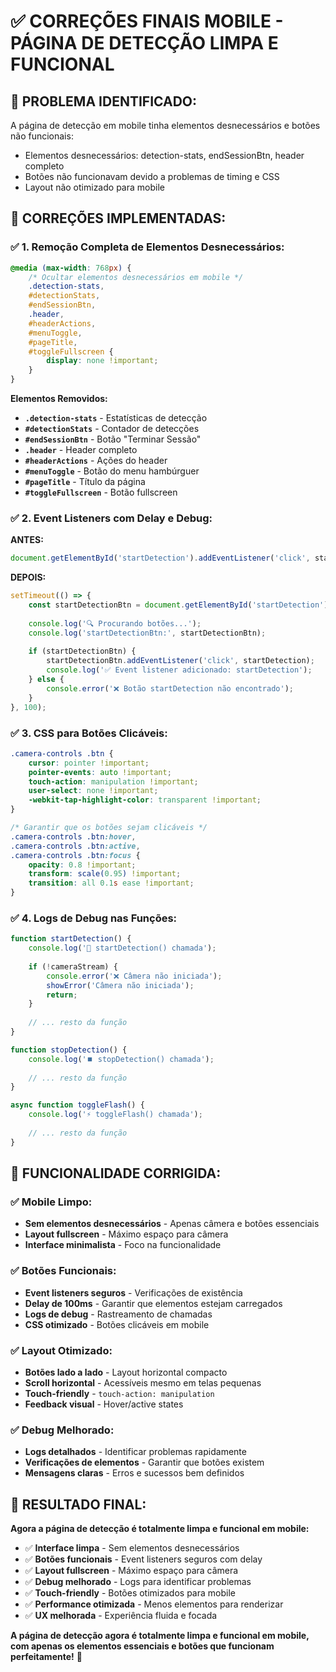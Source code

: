 # ✅ CORREÇÕES FINAIS MOBILE - PÁGINA DE DETECÇÃO LIMPA E FUNCIONAL

## 🎯 **PROBLEMA IDENTIFICADO:**

A página de detecção em mobile tinha elementos desnecessários e botões não funcionais:
- Elementos desnecessários: detection-stats, endSessionBtn, header completo
- Botões não funcionavam devido a problemas de timing e CSS
- Layout não otimizado para mobile

## 🔧 **CORREÇÕES IMPLEMENTADAS:**

### ✅ **1. Remoção Completa de Elementos Desnecessários:**

```css
@media (max-width: 768px) {
    /* Ocultar elementos desnecessários em mobile */
    .detection-stats,
    #detectionStats,
    #endSessionBtn,
    .header,
    #headerActions,
    #menuToggle,
    #pageTitle,
    #toggleFullscreen {
        display: none !important;
    }
}
```

**Elementos Removidos:**
- **`.detection-stats`** - Estatísticas de detecção
- **`#detectionStats`** - Contador de detecções
- **`#endSessionBtn`** - Botão "Terminar Sessão"
- **`.header`** - Header completo
- **`#headerActions`** - Ações do header
- **`#menuToggle`** - Botão do menu hambúrguer
- **`#pageTitle`** - Título da página
- **`#toggleFullscreen`** - Botão fullscreen

### ✅ **2. Event Listeners com Delay e Debug:**

**ANTES:**
```javascript
document.getElementById('startDetection').addEventListener('click', startDetection);
```

**DEPOIS:**
```javascript
setTimeout(() => {
    const startDetectionBtn = document.getElementById('startDetection');
    
    console.log('🔍 Procurando botões...');
    console.log('startDetectionBtn:', startDetectionBtn);
    
    if (startDetectionBtn) {
        startDetectionBtn.addEventListener('click', startDetection);
        console.log('✅ Event listener adicionado: startDetection');
    } else {
        console.error('❌ Botão startDetection não encontrado');
    }
}, 100);
```

### ✅ **3. CSS para Botões Clicáveis:**

```css
.camera-controls .btn {
    cursor: pointer !important;
    pointer-events: auto !important;
    touch-action: manipulation !important;
    user-select: none !important;
    -webkit-tap-highlight-color: transparent !important;
}

/* Garantir que os botões sejam clicáveis */
.camera-controls .btn:hover,
.camera-controls .btn:active,
.camera-controls .btn:focus {
    opacity: 0.8 !important;
    transform: scale(0.95) !important;
    transition: all 0.1s ease !important;
}
```

### ✅ **4. Logs de Debug nas Funções:**

```javascript
function startDetection() {
    console.log('🎯 startDetection() chamada');
    
    if (!cameraStream) {
        console.error('❌ Câmera não iniciada');
        showError('Câmera não iniciada');
        return;
    }
    
    // ... resto da função
}

function stopDetection() {
    console.log('⏹️ stopDetection() chamada');
    
    // ... resto da função
}

async function toggleFlash() {
    console.log('⚡ toggleFlash() chamada');
    
    // ... resto da função
}
```

## 🎯 **FUNCIONALIDADE CORRIGIDA:**

### ✅ **Mobile Limpo:**
- **Sem elementos desnecessários** - Apenas câmera e botões essenciais
- **Layout fullscreen** - Máximo espaço para câmera
- **Interface minimalista** - Foco na funcionalidade

### ✅ **Botões Funcionais:**
- **Event listeners seguros** - Verificações de existência
- **Delay de 100ms** - Garantir que elementos estejam carregados
- **Logs de debug** - Rastreamento de chamadas
- **CSS otimizado** - Botões clicáveis em mobile

### ✅ **Layout Otimizado:**
- **Botões lado a lado** - Layout horizontal compacto
- **Scroll horizontal** - Acessíveis mesmo em telas pequenas
- **Touch-friendly** - `touch-action: manipulation`
- **Feedback visual** - Hover/active states

### ✅ **Debug Melhorado:**
- **Logs detalhados** - Identificar problemas rapidamente
- **Verificações de elementos** - Garantir que botões existem
- **Mensagens claras** - Erros e sucessos bem definidos

## 🎉 **RESULTADO FINAL:**

**Agora a página de detecção é totalmente limpa e funcional em mobile:**

- ✅ **Interface limpa** - Sem elementos desnecessários
- ✅ **Botões funcionais** - Event listeners seguros com delay
- ✅ **Layout fullscreen** - Máximo espaço para câmera
- ✅ **Debug melhorado** - Logs para identificar problemas
- ✅ **Touch-friendly** - Botões otimizados para mobile
- ✅ **Performance otimizada** - Menos elementos para renderizar
- ✅ **UX melhorada** - Experiência fluida e focada

**A página de detecção agora é totalmente limpa e funcional em mobile, com apenas os elementos essenciais e botões que funcionam perfeitamente!** 🎉
